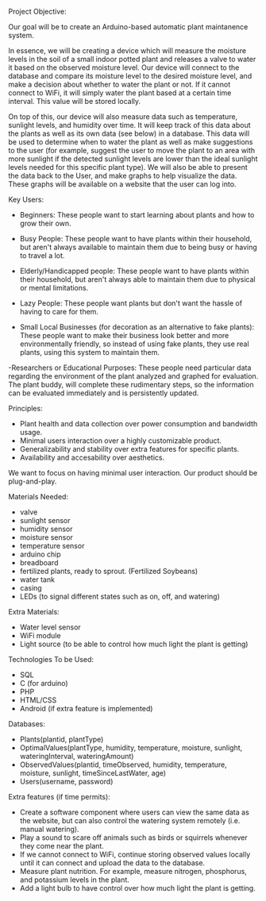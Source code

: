 Project Objective: 

Our goal will be to create an Arduino-based automatic plant maintanence system.

In essence, we will be creating a device which will measure the moisture levels in the soil of a small indoor potted plant and releases a valve to water it based on the observed moisture level. Our device will connect to the database and compare its moisture level to the desired moisture level, and make a decision about whether to water the plant or not. If it cannot connect to WiFi, it will simply water the plant based at a certain time interval. This value will be stored locally.

On top of this, our device will also measure data such as temperature, sunlight levels, and humidity over time. It will keep track of this data about the plants as well as its own data (see below) in a database. This data will be used to determine when to water the plant as well as make suggestions to the user (for example, suggest the user to move the plant to an area with more sunlight if the detected sunlight levels are lower than the ideal sunlight levels needed for this specific plant type). We will also be able to present the data back to the User, and make graphs to help visualize the data. These graphs will be available on a website that the user can log into. 



Key Users:
- Beginners:
  These people want to start learning about plants and how to grow their own.
  
- Busy People:
  These people want to have plants within their household, but aren't always available to maintain them due to being busy or having to travel a lot.

- Elderly/Handicapped people:
  These people want to have plants within their household, but aren't always able to maintain them due to physical or mental limitations.
  
- Lazy People:
  These people want plants but don't want the hassle of having to care for them.
  
- Small Local Businesses (for decoration as an alternative to fake plants):
  These people want to make their business look better and more environmentally friendly, so instead of using fake plants, they use real plants, using this system to maintain them.
  
 -Researchers or Educational Purposes:
  These people need particular data regarding the environment of the plant analyzed and graphed for evaluation. The plant buddy, will 
  complete these rudimentary steps, so the information can be evaluated immediately and is persistently updated. 
  

 
Principles: 
  - Plant health and data collection over power consumption and bandwidth usage.
  - Minimal users interaction over a highly customizable product.
  - Generalizability and stability over extra features for specific plants.
  - Availability and accesability over aesthetics.

We want to focus on having minimal user interaction. Our product should be plug-and-play.

Materials Needed:
- valve
- sunlight sensor
- humidity sensor
- moisture sensor
- temperature sensor
- arduino chip
- breadboard
- fertilized plants, ready to sprout. (Fertilized Soybeans)
- water tank
- casing
- LEDs (to signal different states such as on, off, and watering)

Extra Materials:
- Water level sensor
- WiFi module
- Light source (to be able to control how much light the plant is getting)

Technologies To be Used:
- SQL
- C (for arduino)
- PHP
- HTML/CSS
- Android (if extra feature is implemented)


Databases:
- Plants(plantid, plantType)
- OptimalValues(plantType, humidity, temperature, moisture, sunlight, wateringInterval, wateringAmount)
- ObservedValues(plantid, timeObserved, humidity, temperature, moisture, sunlight, timeSinceLastWater, age)
- Users(username, password)


Extra features (if time permits):
- Create a software component where users can view the same data as the website, but can also control the watering system remotely (i.e. manual watering).
- Play a sound to scare off animals such as birds or squirrels whenever they come near the plant.
- If we cannot connect to WiFi, continue storing observed values locally until it can connect and upload the data to the database.
- Measure plant nutrition. For example, measure nitrogen, phosphorus, and potassium levels in the plant.
- Add a light bulb to have control over how much light the plant is getting.





